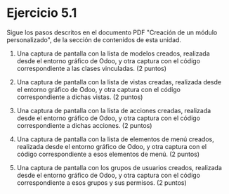 # Ejercicio 5.1
Sigue los pasos descritos en el documento PDF "Creación de un módulo personalizado", de la sección de contenidos de esta unidad.


1. Una captura de pantalla con la lista de modelos creados, realizada desde el entorno gráfico de Odoo, y otra captura con el código correspondiente a las clases vinculadas. (2 puntos)

[](./assets/5-1.PNG)

2. Una captura de pantalla con la lista de vistas creadas, realizada desde el entorno gráfico de Odoo, y otra captura con el código correspondiente a dichas vistas. (2 puntos)

[](./assets/5-2.PNG)

3. Una captura de pantalla con la lista de acciones creadas, realizada desde el entorno gráfico de Odoo, y otra captura con el código correspondiente a dichas acciones. (2 puntos)

[](./assets/5-3.PNG)

4. Una captura de pantalla con la lista de elementos de menú creados, realizada desde el entorno gráfico de Odoo, y otra captura con el código correspondiente a esos elementos de menú. (2 puntos)

[](./assets/5-4.png)

5. Una captura de pantalla con los grupos de usuarios creados, realizada desde el entorno gráfico de Odoo, y otra captura con el código correspondiente a esos grupos y sus permisos. (2 puntos)

[](./assets/5-5.png)